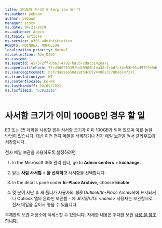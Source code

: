 ```yaml
---
title: SKUS의 사서함 Enterprise 늘리기
ms.author: pebaum
author: pebaum
manager: scotv
ms.date: 04/21/2020
ms.audience: Admin
ms.topic: article
ms.service: o365-administration
ROBOTS: NOINDEX, NOFOLLOW
localization_priority: Normal
ms.collection: Adm_O365
ms.custom: ''
ms.assetid: e57572ff-0ba7-4782-ba5d-cdac3142ea71
ms.openlocfilehash: 77cd36021099fbdb0980b2ba38c7cbdfaf4e53b00ad9729e0deb3396f88dd7e9
ms.sourcegitcommit: b5f7da89a650d2915dc652449623c78be6247175
ms.translationtype: MT
ms.contentlocale: ko-KR
ms.lasthandoff: 08/05/2021
ms.locfileid: "53913216"
---
```

# <a name="what-to-do-if-your-mailbox-size-is-already-100gb"></a>사서함 크기가 이미 100GB인 경우 할 일

E3 또는 E5 계획을 사용할 경우 사서함 크기가 이미 100GB가 되어 있으며 이를 늘일 방법이 없습니다. 대신 이전 전자 메일을 삭제하거나 전자 메일 보관을 켜서 클라우드에 저장합니다. 
  
전자 메일 보관을 사용하도록 설정하려면
  
1. In the Microsoft 365 관리 센터, go to **Admin centers** \> **Exchange.** 
    
2. 받는 **사람 사서함** \> **을 선택하고** 사서함을 선택합니다. 
    
3. In the details pane under **In-Place Archive,** choose **Enable**. 
    
4. 몇 분이 지난 후 새 폴더가 사용자의 *웹용 Outlook(In-Place* Archive)에 표시되거나 Outlook 앱의 온라인 보관함 - 에 *표시됩니다. \<name\>* 사용자는 보관함으로 전자 메일을 끌어서 놓을 수 있습니다. 
    
무제한의 보관 저장소에 액세스할 수 있습니다. 자세한 내용은 무제한 보관 [사용 을 참조합니다.](https://docs.microsoft.com/microsoft-365/compliance/enable-unlimited-archiving)
  

